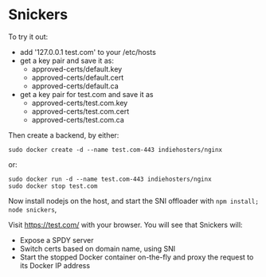 # Snickers

To try it out:

* add '127.0.0.1 test.com' to your /etc/hosts
* get a key pair and save it as:
  * approved-certs/default.key
  * approved-certs/default.cert
  * approved-certs/default.ca
* get a key pair for test.com and save it as
  * approved-certs/test.com.key
  * approved-certs/test.com.cert
  * approved-certs/test.com.ca

Then create a backend, by either:

````
sudo docker create -d --name test.com-443 indiehosters/nginx
````

or:


````
sudo docker run -d --name test.com-443 indiehosters/nginx
sudo docker stop test.com
````

Now install nodejs on the host, and start the SNI offloader with `npm install; node snickers`,

Visit https://test.com/ with your browser. You will see that Snickers will:

* Expose a SPDY server
* Switch certs based on domain name, using SNI
* Start the stopped Docker container on-the-fly and proxy the request to its Docker IP address
